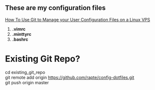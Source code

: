 ## These are my configuration files
[How To Use Git to Manage your User Configuration Files on a Linux VPS](https://www.digitalocean.com/community/tutorials/how-to-use-git-to-manage-your-user-configuration-files-on-a-linux-vps)

1. **.vimrc**
2. **.minttyrc**
3. **.bashrc**

# Existing Git Repo?
cd existing_git_repo  
git remote add origin https://github.com/rapte/config-dotfiles.git  
git push origin master  
